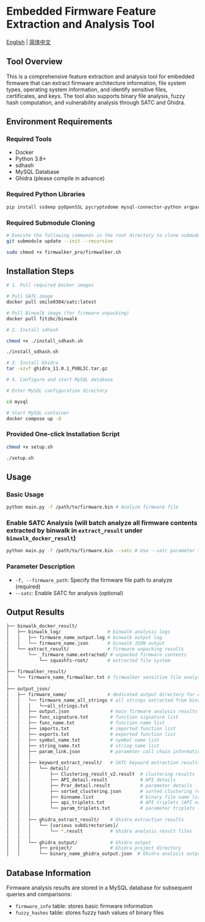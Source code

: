 # Embedded Firmware Feature Extraction and Analysis Tool

[English](README.md) | [简体中文](README-zh.md)

## Tool Overview

This is a comprehensive feature extraction and analysis tool for embedded firmware that can extract firmware architecture information, file system types, operating system information, and identify sensitive files, certificates, and keys. The tool also supports binary file analysis, fuzzy hash computation, and vulnerability analysis through SATC and Ghidra.

## Environment Requirements

### Required Tools
- Docker
- Python 3.8+
- sdhash
- MySQL Database
- Ghidra (please compile in advance)

### Required Python Libraries
```bash
pip install ssdeep pyOpenSSL pycryptodome mysql-connector-python argparse
```

### Required Submodule Cloning
```bash
# Execute the following commands in the root directory to clone submodule contents (ensure GitHub connectivity)
git submodule update --init --recursive

sudo chmod +x firmwalker_pro/firmwalker.sh
```

## Installation Steps

```bash
# 1. Pull required Docker images

# Pull SATC image
docker pull smile0304/satc:latest

# Pull Binwalk image (for firmware unpacking)
docker pull fitzbc/binwalk 

# 2. Install sdhash

chmod +x ./install_sdhash.sh

./install_sdhash.sh

# 3. Install Ghidra
tar -xzvf ghidra_11.0.1_PUBLIC.tar.gz

# 4. Configure and start MySQL database

# Enter MySQL configuration directory

cd mysql

# Start MySQL container
docker compose up -d
```

### Provided One-click Installation Script

```bash
chmod +x setup.sh

./setup.sh
```

## Usage

### Basic Usage

```bash
python main.py -f /path/to/firmware.bin # Analyze firmware file
```

### Enable SATC Analysis (will batch analyze all firmware contents extracted by binwalk in `extract_result` under `binwalk_docker_result`)

```bash
python main.py -f /path/to/firmware.bin --satc # Use --satc parameter to invoke SATC for deep analysis (if encountering memory issues, modify memory limits inside the SATC container)
```

### Parameter Description
- `-f, --firmware_path`: Specify the firmware file path to analyze (required)
- `--satc`: Enable SATC for analysis (optional)

## Output Results

```bash
├── binwalk_docker_result/
│   ├── binwalk_log/                 # binwalk analysis logs
│   │   ├── firmware_name_output.log # binwalk output log
│   │   └── firmware_name.json       # binwalk JSON output
│   └── extract_result/              # firmware unpacking results
│       └── _firmware_name.extracted/ # unpacked firmware contents
│           └── squashfs-root/       # extracted file system
│
├── firmwalker_result/
│   └── firmware_name_firmwalker.txt # firmwalker sensitive file analysis results
│
├── output_json/
│   ├── firmware_name/               # dedicated output directory for each firmware
│   │   └── firmware_name_all_strings # all strings extracted from binary files
│   │   │   └──all_strings.txt 
│   │   ├── output.json               # main firmware analysis results
│   │   ├── func_signature.txt        # function signature list
│   │   ├── func_name.txt             # function name list
│   │   ├── imports.txt               # imported function list
│   │   ├── exports.txt               # exported function list
│   │   ├── symbol_name.txt           # symbol name list
│   │   ├── string_name.txt           # string name list
│   │   ├── param_link.json           # parameter call chain information
│   │   │
│   │   ├── keyword_extract_result/   # SATC keyword extraction results
│   │   │   └── detail/
│   │   │       ├── Clustering_result_v2.result  # clustering results
│   │   │       ├── API_detail.result            # API details
│   │   │       ├── Prar_detail.result           # parameter details
│   │   │       ├── sorted_clustering.json       # sorted clustering results
│   │   │       ├── binname.list                 # binary file name list
│   │   │       ├── api_triplets.txt             # API triplets (API name, text file, binary file)
│   │   │       └── param_triplets.txt           # parameter triplets (parameter name, text file, binary file)
│   │   │
│   │   ├── ghidra_extract_result/    # Ghidra extraction results
│   │   │   └── [various subdirectories]/
│   │   │       └── *.result          # Ghidra analysis result files
│   │   │
│   │   └── ghidra_output/            # Ghidra output
│   │       ├── project/              # Ghidra project directory
│   │       └── binary_name_ghidra_output.json  # Ghidra analysis output
```

## Database Information

Firmware analysis results are stored in a MySQL database for subsequent queries and comparisons:
- `firmware_info` table: stores basic firmware information
- `fuzzy_hashes` table: stores fuzzy hash values of binary files